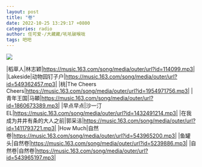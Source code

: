 ```yaml
---
layout: post
title: "卷"
date: 2022-10-25 13:29:17 +0800
categories: radio
author: 任可爱-/大藏藏/吼吼破喉咙
tags: 吧吧
---
```

![]({{site.baseurl}}/images/cover_20221025.jpg)

|稻草人|林志颖|https://music.163.com/song/media/outer/url?id=114099.mp3|
|Lakeside|动物园钉子户|https://music.163.com/song/media/outer/url?id=549362457.mp3|
|桃|The Cheers Cheers|https://music.163.com/song/media/outer/url?id=1954971756.mp3|
|青年王国|马頔|https://music.163.com/song/media/outer/url?id=1860673389.mp3|
|早点早点|沙一汀EL|https://music.163.com/song/media/outer/url?id=1432491214.mp3|
|在我成为井井有条的大人之前|郭采洁|https://music.163.com/song/media/outer/url?id=1411793721.mp3|
|How Much|自然卷|https://music.163.com/song/media/outer/url?id=543965200.mp3|
|鱼罐头|自然卷|https://music.163.com/song/media/outer/url?id=5239886.mp3|
|自然卷|自然卷|https://music.163.com/song/media/outer/url?id=543965197.mp3|

